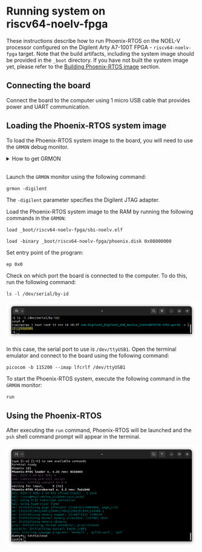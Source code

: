 # Running system on <nobr>riscv64-noelv-fpga</nobr>

These instructions describe how to run Phoenix-RTOS on the NOEL-V processor configured on the Digilent Arty A7-100T
FPGA - `riscv64-noelv-fpga` target. Note that the build artifacts, including the system image should be provided in the
`_boot` directory. If you have not built the system image yet, please refer to the
[Building Phoenix-RTOS image](../building/index.md) section.

## Connecting the board

Connect the board to the computer using 1 micro USB cable that provides power and UART communication.

## Loading the Phoenix-RTOS system image

To load the Phoenix-RTOS system image to the board, you will need to use the `GRMON` debug monitor.

<details>
<summary>How to get GRMON</summary>

- Download the GRMON software from the [official website](https://www.gaisler.com/products/grmon4).
- After downloading the archive, extract it and optionally add the `grmon` binary to the `PATH` variable.
- Install Digilent Adept Runtime for debug link connection as described in the
[GRMON User's Manual](https://download.gaisler.com/products/GRMON4/doc/grmon4.pdf).

</details>
</br>

Launch the `GRMON` monitor using the following command:

```console
grmon -digilent
```

The `-digilent` parameter specifies the Digilent JTAG adapter.

Load the Phoenix-RTOS system image to the RAM by running the following commands in the `GRMON`:

```console
load _boot/riscv64-noelv-fpga/sbi-noelv.elf
```

```console
load -binary _boot/riscv64-noelv-fpga/phoenix.disk 0x08000000
```

Set entry point of the program:

```console
ep 0x0
```

Check on which port the board is connected to the computer. To do this, run the following command:

```console
ls -l /dev/serial/by-id
```

![Image](../_static/images/quickstart/noelv-ls.png)

In this case, the serial port to use is `/dev/ttyUSB1`. Open the terminal emulator and connect to the board using the
following command:

```console
picocom -b 115200 --imap lfcrlf /dev/ttyUSB1
```

To start the Phoenix-RTOS system, execute the following command in the `GRMON` monitor:

```console
run
```

## Using the Phoenix-RTOS

After executing the `run` command, Phoenix-RTOS will be launched and the `psh` shell command prompt will appear in the
terminal.

![Image](../_static/images/quickstart/noelv-start.png)

